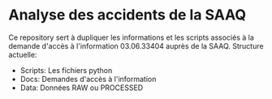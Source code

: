 # Analyse des accidents de la SAAQ
Ce repository sert à dupliquer les informations et les scripts associés à la demande d'accès à l'information 03.06.33404 auprès de la SAAQ.
Structure actuelle:
- Scripts: Les fichiers python
- Docs: Demandes d'accès à l'information
- Data: Données RAW ou PROCESSED
